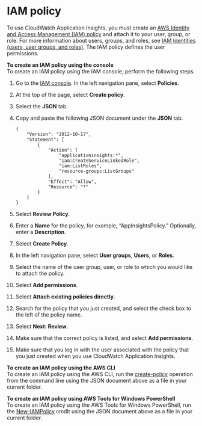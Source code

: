# IAM policy<a name="appinsights-iam"></a>

To use CloudWatch Application Insights, you must create an [AWS Identity and Access Management \(IAM\) policy](https://docs.aws.amazon.com/IAM/latest/UserGuide/access_policies.html) and attach it to your user, group, or role\. For more information about users, groups, and roles, see [IAM Identities \(users, user groups, and roles\)](https://docs.aws.amazon.com/IAM/latest/UserGuide/id.html)\. The IAM policy defines the user permissions\.

**To create an IAM policy using the console**  
To create an IAM policy using the IAM console, perform the following steps\.

1. Go to the [IAM console](https://console.aws.amazon.com/iam/home)\. In the left navigation pane, select **Policies**\.

1. At the top of the page, select **Create policy**\.

1. Select the **JSON** tab\.

1. Copy and paste the following JSON document under the **JSON** tab\.

   ```
   {
       "Version": "2012-10-17",
       "Statement": [
           {
               "Action": [
                   "applicationinsights:*",
                   "iam:CreateServiceLinkedRole",
                   "iam:ListRoles",
                   "resource-groups:ListGroups"
               ],
               "Effect": "Allow",
               "Resource": "*"
           }
       ]
   }
   ```

1. Select **Review Policy**\.

1. Enter a **Name** for the policy, for example, “AppInsightsPolicy\.” Optionally, enter a **Description**\.

1. Select **Create Policy**\.

1. In the left navigation pane, select **User groups**, **Users**, or **Roles**\.

1. Select the name of the user group, user, or role to which you would like to attach the policy\.

1. Select **Add permissions**\.

1. Select **Attach existing policies directly**\.

1. Search for the policy that you just created, and select the check box to the left of the policy name\.

1. Select **Next: Review**\.

1. Make sure that the correct policy is listed, and select **Add permissions**\.

1. Make sure that you log in with the user associated with the policy that you just created when you use CloudWatch Application Insights\.

**To create an IAM policy using the AWS CLI**  
To create an IAM policy using the AWS CLI, run the [create\-policy](https://docs.aws.amazon.com/cli/latest/reference/iam/create-policy.html) operation from the command line using the JSON document above as a file in your current folder\. 

**To create an IAM policy using AWS Tools for Windows PowerShell**  
To create an IAM policy using the AWS Tools for Windows PowerShell, run the [New\-IAMPolicy](https://docs.aws.amazon.com/powershell/latest/reference/items/New-IAMPolicy.html) cmdlt using the JSON document above as a file in your current folder\. 